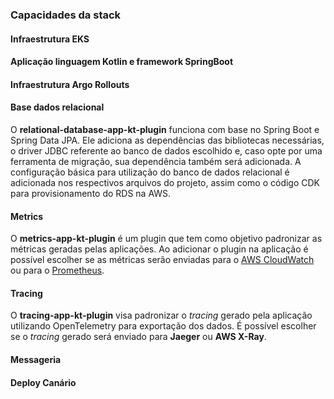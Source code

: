 ### Capacidades da stack

#### Infraestrutura EKS


#### Aplicação linguagem Kotlin e framework SpringBoot


#### Infraestrutura Argo Rollouts


#### Base dados relacional

O **relational-database-app-kt-plugin** funciona com base no Spring Boot e Spring Data JPA.
Ele adiciona as dependências das bibliotecas necessárias, o driver JDBC referente ao banco de dados escolhido e, caso opte por uma ferramenta de migração, sua dependência também será adicionada.
A configuração básica para utilização do banco de dados relacional é adicionada nos respectivos arquivos do projeto, assim como o código CDK para provisionamento do RDS na AWS.

#### Metrics

O **metrics-app-kt-plugin** é um plugin que tem como objetivo padronizar as métricas geradas pelas aplicações. Ao adicionar o plugin na aplicação é possível escolher se as métricas serão enviadas para o [AWS CloudWatch](https://aws.amazon.com/pt/cloudwatch/) ou para o [Prometheus](https://prometheus.io/docs/introduction/overview/).

#### Tracing

O **tracing-app-kt-plugin** visa padronizar o *tracing* gerado pela aplicação utilizando OpenTelemetry para exportação dos dados.
É possível escolher se o *tracing* gerado será enviado para **Jaeger** ou **AWS X-Ray**.

#### Messageria


#### Deploy Canário